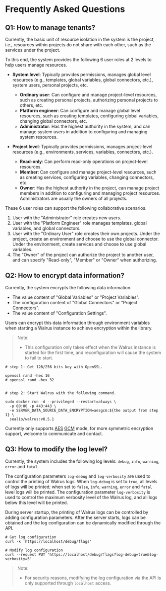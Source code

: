 # Frequently Asked Questions

## Q1: How to manage tenants?

Currently, the basic unit of resource isolation in the system is the project, i.e., resources within projects do not share with each other, such as the services under the project.

To this end, the system provides the following 6 user roles at 2 levels to help users manage resources.

- **System level**: Typically provides permissions, manages global level resources (e.g., templates, global variables, global connectors, etc.), system users, personal projects, etc.
  - **Ordinary user**: Can configure and manage project-level resources, such as creating personal projects, authorizing personal projects to others, etc.
  - **Platform engineer**: Can configure and manage global level resources, such as creating templates, configuring global variables, changing global connectors, etc.
  - **Administrator**: Has the highest authority in the system, and can manage system users in addition to configuring and managing system resources.

- **Project level**: Typically provides permissions, manages project-level resources (e.g., environments, services, variables, connectors, etc.).
  - **Read-only**: Can perform read-only operations on project-level resources.
  - **Member**: Can configure and manage project-level resources, such as creating services, configuring variables, changing connectors, etc.
  - **Owner**: Has the highest authority in the project, can manage project members in addition to configuring and managing project resources. Administrators are usually the owners of all projects.

These 6 user roles can support the following collaborative scenarios.

1. User with the "Administrator" role creates new users.
2. User with the "Platform Engineer" role manages templates, global variables, and global connectors.
3. User with the "Ordinary User" role creates their own projects. Under the project, create an environment and choose to use the global connector. Under the environment, create services and choose to use global variables.
4. The "Owner" of the project can authorize the project to another user, and can specify "Read-only", "Member" or "Owner" when authorizing.

## Q2: How to encrypt data information?

Currently, the system encrypts the following data information.

- The value content of "Global Variables" or "Project Variables".
- The configuration content of "Global Connectors" or "Project Connectors".
- The value content of "Configuration Settings".

Users can encrypt this data information through environment variables when starting a Walrus instance to achieve encryption within the library.

> Note:
> - This configuration only takes effect when the Walrus instance is started for the first time, and reconfiguration will cause the system to fail to start.

```shell
# step 1: Get 128/256 bits key with OpenSSL.

openssl rand -hex 16
# openssl rand -hex 32


# step 2: Start Walrus with the following command.

sudo docker run -d --privileged --restart=always \
  -p 80:80 -p 443:443 \
  -e SERVER_DATA_SOURCE_DATA_ENCRYPTION=aesgcm:${the output from step 1} \
  sealio/walrus:v0.5.1

```

Currently only supports [AES](https://en.wikipedia.org/wiki/Advanced_Encryption_Standard) [GCM](https://en.wikipedia.org/wiki/Galois/Counter_Mode) mode, for more symmetric encryption support, welcome to communicate and contact.

## Q3: How to modify the log level?

Currently, the system includes the following log levels: `debug`, `info`, `warning`, `error` and `fatal`.

The configuration parameters `log-debug` and `log-verbosity` are used to control the printing of Walrus logs. When `log-debug` is set to `true`, all levels of logs will be printed; when set to `false`, `info`, `warning`, `error` and `fatal` level logs will be printed. The configuration parameter `log-verbosity` is used to control the maximum verbosity level of the Walrus log, and all logs below this level will be printed.

During server startup, the printing of Walrus logs can be controlled by adding configuration parameters. After the server starts, logs can be obtained and the log configuration can be dynamically modified through the API.
```shell
# Get log configuration
curl -k 'https://localhost/debug/flags'

# Modify log configuration
curl --request PUT 'https://localhost/debug/flags?log-debug=true&log-verbosity=5'
```
> Note:
> - For security reasons, modifying the log configuration via the API is only supported through `localhost` access.
